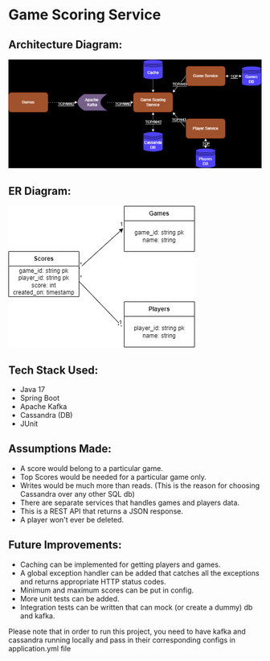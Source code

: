 # Game Scoring Service

## Architecture Diagram:

![Architecture Diagram](/assets/Architecture%20Diagram.png)

## ER Diagram:

![ER Diagram](/assets/ER%20Diagram.png)

## Tech Stack Used:

* Java 17
* Spring Boot
* Apache Kafka
* Cassandra (DB)
* JUnit

## Assumptions Made:

* A score would belong to a particular game.
* Top Scores would be needed for a particular game only.
* Writes would be much more than reads. (This is the reason for choosing Cassandra over any other SQL db)
* There are separate services that handles games and players data.
* This is a REST API that returns a JSON response.
* A player won't ever be deleted.

## Future Improvements:

* Caching can be implemented for getting players and games.
* A global exception handler can be added that catches all the exceptions and returns appropriate HTTP status codes.
* Minimum and maximum scores can be put in config.
* More unit tests can be added.
* Integration tests can be written that can mock (or create a dummy) db and kafka.

Please note that in order to run this project, you need to have kafka and cassandra running locally and pass in their
corresponding configs in application.yml file